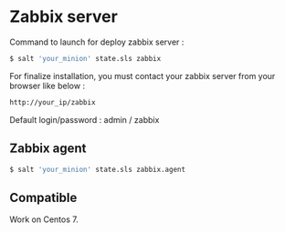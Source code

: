 # Zabbix server

Command to launch for deploy zabbix server :

 ```bash
 $ salt 'your_minion' state.sls zabbix
 ```
For finalize installation, you must contact your zabbix server from your browser like below :

```bash
http://your_ip/zabbix
```

Default login/password : admin / zabbix

## Zabbix agent 

 ```bash
 $ salt 'your_minion' state.sls zabbix.agent
 ```

## Compatible 

Work on Centos 7.

